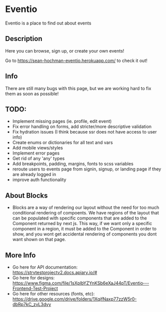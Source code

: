 # Eventio

Eventio is a place to find out about events 

## Description

Here you can browse, sign up, or create your own events!

Go to https://sean-hochman-eventio.herokuapp.com/ to check it out!

## Info

There are still many bugs with this page, but we are working hard to fix them as soon as possible!

## TODO:

- Implement missing pages (ie. profile, edit event)
- Fix error handling on forms, add stricter/more descriptive validation
- Fix hydration issues (I think because ssr does not have access to user info)
- Create enums or dictionaries for all text and vars
- Add mobile views/styles
- Implement error pages
- Get rid of any 'any' types
- Add breakpoints, padding, margins, fonts to scss variables
- reroute users to events page from signin, signup, or landing page if they are already logged in
- improve auth functionality

## About Blocks

- Blocks are a way of rendering our layout without the need for too much conditional rendering of compoents. We have regions of the layout that can be populated with specific components that are added to the Component returned by next js. This way, if we want only a specific component in a region, it must be added to the Component in order to show, and you wont get accidental rendering of components you dont want shown on that page.

## More Info

- Go here for API documentation: https://strvtestprojectv2.docs.apiary.io/#
- Go here for designs: https://www.figma.com/file/1sXplbYZYnKSb6eXaJ44pT/Eventio---Frontend-Test-Project
- Go here for other resources (fonts, etc): https://drive.google.com/drive/folders/1XqifNaxp77zzW5r0-dbRp7kC_zvL3dvy
